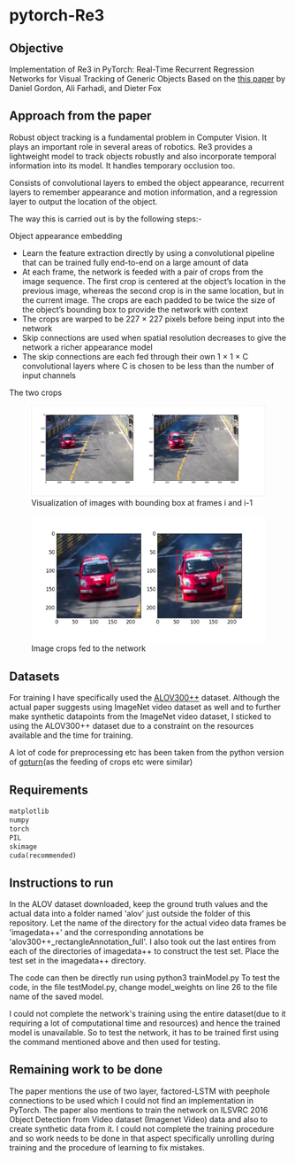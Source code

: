 # pytorch-Re3

## Objective

Implementation of Re3 in PyTorch: Real-Time Recurrent Regression Networks for Visual Tracking of Generic Objects
Based on the <a href = "https://arxiv.org/pdf/1705.06368.pdf"> this paper</a> by Daniel Gordon, Ali Farhadi, and Dieter Fox 


## Approach from the paper

Robust object tracking is a fundamental problem in Computer Vision. It plays an important role in several areas of robotics. Re3 provides a lightweight model to track objects robustly and also incorporate temporal information into its model. It handles temporary occlusion too.

Consists of convolutional layers to embed the object appearance, recurrent layers to remember appearance and motion information, and a regression layer to output the location of the object.

The way this is carried out is by the following steps:-

Object appearance embedding
<ul>
<li>Learn the feature extraction directly by using a convolutional pipeline that can be trained fully end-to-end on a large amount of data</li>
<li>At each frame, the network is feeded with a pair of crops from the image sequence. The first crop is centered at the object’s location in the previous image, whereas the second crop is in the same location, but in the current image. The crops are each padded to be twice the size of the object’s bounding box to provide the network with context</li>
<li>The crops are warped to be 227 × 227 pixels before being input into the network</li>
<li>Skip connections are used when spatial resolution decreases to give the network a richer appearance model</li>
<li>The skip connections are each fed through their own 1 × 1 × C convolutional layers where C is chosen to be less than the number of input channels</li>

</ul>


The two crops
<figure>
<img src="/images_readme/cv1.png" />
<figcaption>Visualization of images with bounding box at frames i and i-1</figcaption>
</figure>


<figure>
<img src="/images_readme/cv2.png" />
<figcaption>Image crops fed to the network</figcaption>
</figure>

## Datasets

For training I have specifically used the <a href="http://alov300pp.joomlafree.it/">ALOV300++</a> dataset. Although the actual paper suggests using ImageNet video dataset as well and to further make synthetic datapoints from the ImageNet video dataset, I sticked to using the ALOV300++ dataset due to a constraint on the resources available and the time for training. 


A lot of code for preprocessing etc has been taken from the python version of <a href="https://github.com/amoudgl/pygoturn">goturn</a>(as the feeding of crops etc were similar)

## Requirements

```
matplotlib
numpy
torch
PIL
skimage
cuda(recommended)

```

## Instructions to run

In the ALOV dataset downloaded, keep the ground truth values and the actual data into a folder named 'alov' just outside the folder of this repository. Let the name of the directory for the actual video data frames be 'imagedata++' and the corresponding annotations be 'alov300++\_rectangleAnnotation_full'.
I also took out the last entires from each of the directories of imagedata++ to construct the test set. Place the test set in the imagedata++ directory.

The code can then be directly run using python3 trainModel.py
To test the code, in the file testModel.py, change model_weights on line 26 to the file name of the saved model.

I could not complete the network's training using the entire dataset(due to it requiring a lot of computational time and resources) and hence the trained model is unavailable. So to test the network, it has to be trained first using the command mentioned above and then used for testing.

## Remaining work to be done

The paper mentions the use of two layer, factored-LSTM with peephole connections to be used which I could not find an implementation in PyTorch.
The paper also mentions to train the network on ILSVRC 2016 Object Detection from Video dataset (Imagenet Video) data and also to create synthetic data from it.
I could not complete the training procedure and so work needs to be done in that aspect specifically unrolling during training and the procedure of learning to fix mistakes.
